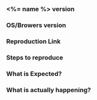 <!--
Thank you for contributing! Please carefully read the following before opening your issue.
 -->

### <%= name %> version
<!-- 1.0.0 -->

### OS/Browers version
<!-- macOS/Chrome 53 -->

### Reproduction Link
<!-- A minimal JSBin, JSFiddle, Codepen, or a GitHub repository that can reproduce the bug. -->

### Steps to reproduce

### What is Expected?

### What is actually happening?

